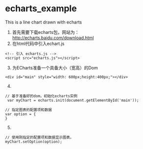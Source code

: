 # echarts_example
This is a line chart drawn with echarts

1. 首先需要下载echarts包，网站为：http://echarts.baidu.com/download.html
2. 在html代码中引入echart.js
```
<!-- 引入 echarts.js -->
<script src="echarts.js"></script>
```
3. 为ECharts准备一个具备大小（宽高）的Dom
```
<div id="main" style="width: 600px;height:400px;"></div>
```
4. 
```
// 基于准备好的dom，初始化echarts实例
 var myChart = echarts.init(document.getElementById('main'));

// 指定图表的配置项和数据
var option = {
}
```
5. 
```
// 使用刚指定的配置项和数据显示图表。
myChart.setOption(option);
```
